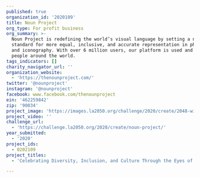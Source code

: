```yaml
---
published: true
organization_id: '2020109'
title: Noun Project
org_type: For profit business
org_summary: >-
  Noun Project is redefining the world’s visual language by setting a new
  standard for more equal, inclusive, and accurate representation in photography
  and iconography. With over 6 million users, our platform is used and loved by
  people around the world. 
tags_indicators: []
charity_navigator_url: ''
organization_website:
  - 'https://thenounproject.com/'
twitter: '@nounproject'
instagram: '@nounproject'
facebook: www.facebook.com/thenounproject
ein: '462259842'
zip: '90034'
project_image: 'https://images.la2050.org/challenge/2020/create/2048-wide/noun-project.jpg'
project_video: ''
challenge_url:
  - 'https://challenge.la2050.org/2020/create/noun-project/'
year_submitted:
  - '2020'
project_ids:
  - 0202109
project_titles:
  - 'Celebrating Diversity, Inclusion, and Culture Through the Eyes of Angelenos'

---
```

